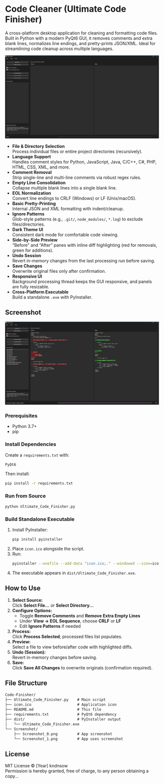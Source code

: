 # Code Cleaner (Ultimate Code Finisher)

A cross-platform desktop application for cleaning and formatting code files.  
Built in Python with a modern PyQt6 GUI, it removes comments and extra blank lines, normalizes line endings, and pretty-prints JSON/XML. Ideal for streamlining code cleanup across multiple languages.

![Application Screenshot](https://github.com/kndnsow/Code-Finisher/raw/main/Screenshots/Screenshot_0.png)

- **File & Directory Selection**  
  Process individual files or entire project directories (recursively).  
- **Language Support**  
  Handles comment styles for Python, JavaScript, Java, C/C++, C#, PHP, HTML, CSS, XML, and more.  
- **Comment Removal**  
  Strip single-line and multi-line comments via robust regex rules.  
- **Empty Line Consolidation**  
  Collapse multiple blank lines into a single blank line.  
- **EOL Normalization**  
  Convert line endings to CRLF (Windows) or LF (Unix/macOS).  
- **Basic Pretty-Printing**  
  Internal JSON and XML formatting with indent/cleanup.  
- **Ignore Patterns**  
  Glob-style patterns (e.g., `.git/`, `node_modules/`, `*.log`) to exclude files/directories.  
- **Dark Theme UI**  
  Consistent dark mode for comfortable code viewing.  
- **Side-by-Side Preview**  
  “Before” and “After” panes with inline diff highlighting (red for removals, green for additions).  
- **Undo Session**  
  Revert in-memory changes from the last processing run before saving.  
- **Save Changes**  
  Overwrite original files only after confirmation.  
- **Responsive UI**  
  Background processing thread keeps the GUI responsive, and panels are fully resizable.  
- **Cross-Platform Executable**  
  Build a standalone `.exe` with PyInstaller.

## Screenshot

![Code Cleaner Preview](https://github.com/kndnsow/Code-Finisher/raw/main/Screenshots/Screenshot_1.png)

### Prerequisites

- Python 3.7+
- pip

### Install Dependencies

Create a `requirements.txt` with:

```
PyQt6
```

Then install:

```bash
pip install -r requirements.txt
```

### Run from Source

```bash
python Ultimate_Code_Finisher.py
```

### Build Standalone Executable

1. Install PyInstaller:
   ```bash
   pip install pyinstaller
   ```
2. Place `icon.ico` alongside the script.
3. Run:
   ```bash
   pyinstaller --onefile --add-data "icon.ico;." --windowed --icon=icon.ico Ultimate_Code_Finisher.py
   ```
4. The executable appears in `dist/Ultimate_Code_Finisher.exe`.

## How to Use

1. **Select Source:**  
   Click **Select File...** or **Select Directory...**  
2. **Configure Options:**  
   - Toggle **Remove Comments** and **Remove Extra Empty Lines**  
   - Under **View → EOL Sequence**, choose **CRLF** or **LF**  
   - Edit **Ignore Patterns** if needed  
3. **Process:**  
   Click **Process Selected**; processed files list populates.  
4. **Preview:**  
   Select a file to view before/after code with highlighted diffs.  
5. **Undo (Session):**  
   Revert in-memory changes before saving.  
6. **Save:**  
   Click **Save All Changes** to overwrite originals (confirmation required).

## File Structure

```
Code-Finisher/
├── Ultimate_Code_Finisher.py    # Main script
├── icon.ico                     # Application icon
├── README.md                    # This file
├── requirements.txt             # PyQt6 dependency
├── dist/                        # PyInstaller output
│   └── Ultimate_Code_Finisher.exe
└── Screenshot/
    ├── Screenshot_0.png         # App screenshot
    └── Screenshot_1.png         # App uses screenshot
```

## License

MIT License © [Year] kndnsow  
Permission is hereby granted, free of charge, to any person obtaining a copy...

